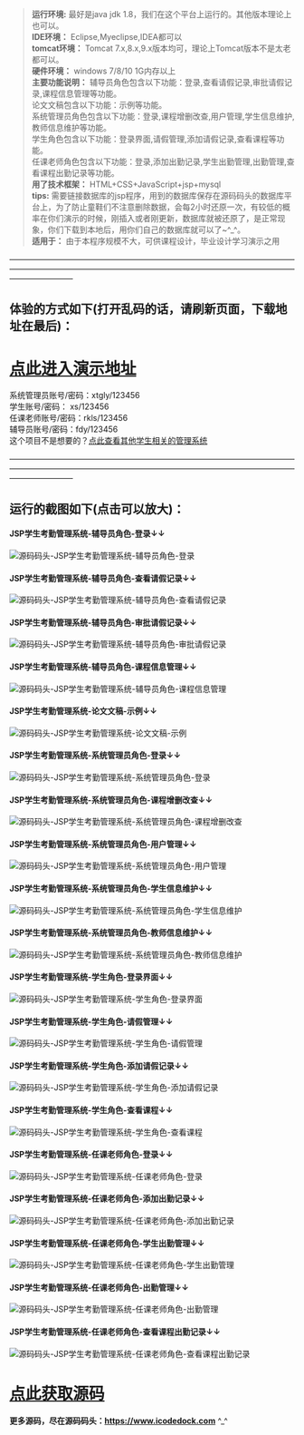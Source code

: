 >  **运行环境:** 最好是java jdk 1.8，我们在这个平台上运行的。其他版本理论上也可以。  
>  **IDE环境：** Eclipse,Myeclipse,IDEA都可以  
>  **tomcat环境：** Tomcat 7.x,8.x,9.x版本均可，理论上Tomcat版本不是太老都可以。  
>  **硬件环境：** windows 7/8/10 1G内存以上  
>  **主要功能说明：** 辅导员角色包含以下功能：登录,查看请假记录,审批请假记录,课程信息管理等功能。  
论文文稿包含以下功能：示例等功能。  
系统管理员角色包含以下功能：登录,课程增删改查,用户管理,学生信息维护,教师信息维护等功能。  
学生角色包含以下功能：登录界面,请假管理,添加请假记录,查看课程等功能。  
任课老师角色包含以下功能：登录,添加出勤记录,学生出勤管理,出勤管理,查看课程出勤记录等功能。  
>  **用了技术框架：** HTML+CSS+JavaScript+jsp+mysql  
>  **tips:** 需要链接数据库的jsp程序，用到的数据库保存在源码码头的数据库平台上，为了防止童鞋们不注意删除数据，会每2小时还原一次，有较低的概率在你们演示的时候，刚插入或者刚更新，数据库就被还原了，是正常现象，你们下载到本地后，用你们自己的数据库就可以了~^_^。  
>  **适用于：** 由于本程序规模不大，可供课程设计，毕业设计学习演示之用  


————————————————————————————————————————————————————————————————————————————————
## 体验的方式如下(打开乱码的话，请刷新页面，下载地址在最后)：
# <a  rel="nofollow"  href="http://demo.icodedock.com/xskq" target="_blank"><u>点此进入演示地址</u></a>
系统管理员账号/密码：xtgly/123456  
学生账号/密码： xs/123456  
任课老师账号/密码：rkls/123456  
辅导员账号/密码：fdy/123456  
这个项目不是想要的？<a  rel="nofollow"  href="https://www.icodedock.com/article/category/student.html" target="_blank"><u>点此查看其他学生相关的管理系统</u></a>

————————————————————————————————————————————————————————————————————————————————
## 运行的截图如下(点击可以放大)：
#### JSP学生考勤管理系统-辅导员角色-登录↓↓
![源码码头-JSP学生考勤管理系统-辅导员角色-登录](http://images.icodedock.com/JAVA/JAVAEE/JSP%E5%AD%A6%E7%94%9F%E8%80%83%E5%8B%A4%E7%AE%A1%E7%90%86%E7%B3%BB%E7%BB%9F/%E8%BE%85%E5%AF%BC%E5%91%98%E8%A7%92%E8%89%B2/%E7%99%BB%E5%BD%95.png?imageView2/0/format/jpg/interlace/1/q/100|watermark/1/image/aHR0cDovL2ltYWdlcy5pY29kZWRvY2suY29tL21hcmsucG5n/dissolve/80/gravity/SouthEast/dx/10/dy/10|imageslim)
#### JSP学生考勤管理系统-辅导员角色-查看请假记录↓↓
![源码码头-JSP学生考勤管理系统-辅导员角色-查看请假记录](http://images.icodedock.com/JAVA/JAVAEE/JSP%E5%AD%A6%E7%94%9F%E8%80%83%E5%8B%A4%E7%AE%A1%E7%90%86%E7%B3%BB%E7%BB%9F/%E8%BE%85%E5%AF%BC%E5%91%98%E8%A7%92%E8%89%B2/%E6%9F%A5%E7%9C%8B%E8%AF%B7%E5%81%87%E8%AE%B0%E5%BD%95.png?imageView2/0/format/jpg/interlace/1/q/100|watermark/1/image/aHR0cDovL2ltYWdlcy5pY29kZWRvY2suY29tL21hcmsucG5n/dissolve/80/gravity/SouthEast/dx/10/dy/10|imageslim)
#### JSP学生考勤管理系统-辅导员角色-审批请假记录↓↓
![源码码头-JSP学生考勤管理系统-辅导员角色-审批请假记录](http://images.icodedock.com/JAVA/JAVAEE/JSP%E5%AD%A6%E7%94%9F%E8%80%83%E5%8B%A4%E7%AE%A1%E7%90%86%E7%B3%BB%E7%BB%9F/%E8%BE%85%E5%AF%BC%E5%91%98%E8%A7%92%E8%89%B2/%E5%AE%A1%E6%89%B9%E8%AF%B7%E5%81%87%E8%AE%B0%E5%BD%95.png?imageView2/0/format/jpg/interlace/1/q/100|watermark/1/image/aHR0cDovL2ltYWdlcy5pY29kZWRvY2suY29tL21hcmsucG5n/dissolve/80/gravity/SouthEast/dx/10/dy/10|imageslim)
#### JSP学生考勤管理系统-辅导员角色-课程信息管理↓↓
![源码码头-JSP学生考勤管理系统-辅导员角色-课程信息管理](http://images.icodedock.com/JAVA/JAVAEE/JSP%E5%AD%A6%E7%94%9F%E8%80%83%E5%8B%A4%E7%AE%A1%E7%90%86%E7%B3%BB%E7%BB%9F/%E8%BE%85%E5%AF%BC%E5%91%98%E8%A7%92%E8%89%B2/%E8%AF%BE%E7%A8%8B%E4%BF%A1%E6%81%AF%E7%AE%A1%E7%90%86.png?imageView2/0/format/jpg/interlace/1/q/100|watermark/1/image/aHR0cDovL2ltYWdlcy5pY29kZWRvY2suY29tL21hcmsucG5n/dissolve/80/gravity/SouthEast/dx/10/dy/10|imageslim)
#### JSP学生考勤管理系统-论文文稿-示例↓↓
![源码码头-JSP学生考勤管理系统-论文文稿-示例](http://images.icodedock.com/JAVA/JAVAEE/JSP%E5%AD%A6%E7%94%9F%E8%80%83%E5%8B%A4%E7%AE%A1%E7%90%86%E7%B3%BB%E7%BB%9F/%E8%AE%BA%E6%96%87%E6%96%87%E7%A8%BF/%E7%A4%BA%E4%BE%8B.png?imageView2/0/format/jpg/interlace/1/q/100|watermark/1/image/aHR0cDovL2ltYWdlcy5pY29kZWRvY2suY29tL21hcmsucG5n/dissolve/80/gravity/SouthEast/dx/10/dy/10|imageslim)
#### JSP学生考勤管理系统-系统管理员角色-登录↓↓
![源码码头-JSP学生考勤管理系统-系统管理员角色-登录](http://images.icodedock.com/JAVA/JAVAEE/JSP%E5%AD%A6%E7%94%9F%E8%80%83%E5%8B%A4%E7%AE%A1%E7%90%86%E7%B3%BB%E7%BB%9F/%E7%B3%BB%E7%BB%9F%E7%AE%A1%E7%90%86%E5%91%98%E8%A7%92%E8%89%B2/%E7%99%BB%E5%BD%95.png?imageView2/0/format/jpg/interlace/1/q/100|watermark/1/image/aHR0cDovL2ltYWdlcy5pY29kZWRvY2suY29tL21hcmsucG5n/dissolve/80/gravity/SouthEast/dx/10/dy/10|imageslim)
#### JSP学生考勤管理系统-系统管理员角色-课程增删改查↓↓
![源码码头-JSP学生考勤管理系统-系统管理员角色-课程增删改查](http://images.icodedock.com/JAVA/JAVAEE/JSP%E5%AD%A6%E7%94%9F%E8%80%83%E5%8B%A4%E7%AE%A1%E7%90%86%E7%B3%BB%E7%BB%9F/%E7%B3%BB%E7%BB%9F%E7%AE%A1%E7%90%86%E5%91%98%E8%A7%92%E8%89%B2/%E8%AF%BE%E7%A8%8B%E5%A2%9E%E5%88%A0%E6%94%B9%E6%9F%A5.png?imageView2/0/format/jpg/interlace/1/q/100|watermark/1/image/aHR0cDovL2ltYWdlcy5pY29kZWRvY2suY29tL21hcmsucG5n/dissolve/80/gravity/SouthEast/dx/10/dy/10|imageslim)
#### JSP学生考勤管理系统-系统管理员角色-用户管理↓↓
![源码码头-JSP学生考勤管理系统-系统管理员角色-用户管理](http://images.icodedock.com/JAVA/JAVAEE/JSP%E5%AD%A6%E7%94%9F%E8%80%83%E5%8B%A4%E7%AE%A1%E7%90%86%E7%B3%BB%E7%BB%9F/%E7%B3%BB%E7%BB%9F%E7%AE%A1%E7%90%86%E5%91%98%E8%A7%92%E8%89%B2/%E7%94%A8%E6%88%B7%E7%AE%A1%E7%90%86.png?imageView2/0/format/jpg/interlace/1/q/100|watermark/1/image/aHR0cDovL2ltYWdlcy5pY29kZWRvY2suY29tL21hcmsucG5n/dissolve/80/gravity/SouthEast/dx/10/dy/10|imageslim)
#### JSP学生考勤管理系统-系统管理员角色-学生信息维护↓↓
![源码码头-JSP学生考勤管理系统-系统管理员角色-学生信息维护](http://images.icodedock.com/JAVA/JAVAEE/JSP%E5%AD%A6%E7%94%9F%E8%80%83%E5%8B%A4%E7%AE%A1%E7%90%86%E7%B3%BB%E7%BB%9F/%E7%B3%BB%E7%BB%9F%E7%AE%A1%E7%90%86%E5%91%98%E8%A7%92%E8%89%B2/%E5%AD%A6%E7%94%9F%E4%BF%A1%E6%81%AF%E7%BB%B4%E6%8A%A4.png?imageView2/0/format/jpg/interlace/1/q/100|watermark/1/image/aHR0cDovL2ltYWdlcy5pY29kZWRvY2suY29tL21hcmsucG5n/dissolve/80/gravity/SouthEast/dx/10/dy/10|imageslim)
#### JSP学生考勤管理系统-系统管理员角色-教师信息维护↓↓
![源码码头-JSP学生考勤管理系统-系统管理员角色-教师信息维护](http://images.icodedock.com/JAVA/JAVAEE/JSP%E5%AD%A6%E7%94%9F%E8%80%83%E5%8B%A4%E7%AE%A1%E7%90%86%E7%B3%BB%E7%BB%9F/%E7%B3%BB%E7%BB%9F%E7%AE%A1%E7%90%86%E5%91%98%E8%A7%92%E8%89%B2/%E6%95%99%E5%B8%88%E4%BF%A1%E6%81%AF%E7%BB%B4%E6%8A%A4.png?imageView2/0/format/jpg/interlace/1/q/100|watermark/1/image/aHR0cDovL2ltYWdlcy5pY29kZWRvY2suY29tL21hcmsucG5n/dissolve/80/gravity/SouthEast/dx/10/dy/10|imageslim)
#### JSP学生考勤管理系统-学生角色-登录界面↓↓
![源码码头-JSP学生考勤管理系统-学生角色-登录界面](http://images.icodedock.com/JAVA/JAVAEE/JSP%E5%AD%A6%E7%94%9F%E8%80%83%E5%8B%A4%E7%AE%A1%E7%90%86%E7%B3%BB%E7%BB%9F/%E5%AD%A6%E7%94%9F%E8%A7%92%E8%89%B2/%E7%99%BB%E5%BD%95%E7%95%8C%E9%9D%A2.png?imageView2/0/format/jpg/interlace/1/q/100|watermark/1/image/aHR0cDovL2ltYWdlcy5pY29kZWRvY2suY29tL21hcmsucG5n/dissolve/80/gravity/SouthEast/dx/10/dy/10|imageslim)
#### JSP学生考勤管理系统-学生角色-请假管理↓↓
![源码码头-JSP学生考勤管理系统-学生角色-请假管理](http://images.icodedock.com/JAVA/JAVAEE/JSP%E5%AD%A6%E7%94%9F%E8%80%83%E5%8B%A4%E7%AE%A1%E7%90%86%E7%B3%BB%E7%BB%9F/%E5%AD%A6%E7%94%9F%E8%A7%92%E8%89%B2/%E8%AF%B7%E5%81%87%E7%AE%A1%E7%90%86.png?imageView2/0/format/jpg/interlace/1/q/100|watermark/1/image/aHR0cDovL2ltYWdlcy5pY29kZWRvY2suY29tL21hcmsucG5n/dissolve/80/gravity/SouthEast/dx/10/dy/10|imageslim)
#### JSP学生考勤管理系统-学生角色-添加请假记录↓↓
![源码码头-JSP学生考勤管理系统-学生角色-添加请假记录](http://images.icodedock.com/JAVA/JAVAEE/JSP%E5%AD%A6%E7%94%9F%E8%80%83%E5%8B%A4%E7%AE%A1%E7%90%86%E7%B3%BB%E7%BB%9F/%E5%AD%A6%E7%94%9F%E8%A7%92%E8%89%B2/%E6%B7%BB%E5%8A%A0%E8%AF%B7%E5%81%87%E8%AE%B0%E5%BD%95.png?imageView2/0/format/jpg/interlace/1/q/100|watermark/1/image/aHR0cDovL2ltYWdlcy5pY29kZWRvY2suY29tL21hcmsucG5n/dissolve/80/gravity/SouthEast/dx/10/dy/10|imageslim)
#### JSP学生考勤管理系统-学生角色-查看课程↓↓
![源码码头-JSP学生考勤管理系统-学生角色-查看课程](http://images.icodedock.com/JAVA/JAVAEE/JSP%E5%AD%A6%E7%94%9F%E8%80%83%E5%8B%A4%E7%AE%A1%E7%90%86%E7%B3%BB%E7%BB%9F/%E5%AD%A6%E7%94%9F%E8%A7%92%E8%89%B2/%E6%9F%A5%E7%9C%8B%E8%AF%BE%E7%A8%8B.png?imageView2/0/format/jpg/interlace/1/q/100|watermark/1/image/aHR0cDovL2ltYWdlcy5pY29kZWRvY2suY29tL21hcmsucG5n/dissolve/80/gravity/SouthEast/dx/10/dy/10|imageslim)
#### JSP学生考勤管理系统-任课老师角色-登录↓↓
![源码码头-JSP学生考勤管理系统-任课老师角色-登录](http://images.icodedock.com/JAVA/JAVAEE/JSP%E5%AD%A6%E7%94%9F%E8%80%83%E5%8B%A4%E7%AE%A1%E7%90%86%E7%B3%BB%E7%BB%9F/%E4%BB%BB%E8%AF%BE%E8%80%81%E5%B8%88%E8%A7%92%E8%89%B2/%E7%99%BB%E5%BD%95.png?imageView2/0/format/jpg/interlace/1/q/100|watermark/1/image/aHR0cDovL2ltYWdlcy5pY29kZWRvY2suY29tL21hcmsucG5n/dissolve/80/gravity/SouthEast/dx/10/dy/10|imageslim)
#### JSP学生考勤管理系统-任课老师角色-添加出勤记录↓↓
![源码码头-JSP学生考勤管理系统-任课老师角色-添加出勤记录](http://images.icodedock.com/JAVA/JAVAEE/JSP%E5%AD%A6%E7%94%9F%E8%80%83%E5%8B%A4%E7%AE%A1%E7%90%86%E7%B3%BB%E7%BB%9F/%E4%BB%BB%E8%AF%BE%E8%80%81%E5%B8%88%E8%A7%92%E8%89%B2/%E6%B7%BB%E5%8A%A0%E5%87%BA%E5%8B%A4%E8%AE%B0%E5%BD%95.png?imageView2/0/format/jpg/interlace/1/q/100|watermark/1/image/aHR0cDovL2ltYWdlcy5pY29kZWRvY2suY29tL21hcmsucG5n/dissolve/80/gravity/SouthEast/dx/10/dy/10|imageslim)
#### JSP学生考勤管理系统-任课老师角色-学生出勤管理↓↓
![源码码头-JSP学生考勤管理系统-任课老师角色-学生出勤管理](http://images.icodedock.com/JAVA/JAVAEE/JSP%E5%AD%A6%E7%94%9F%E8%80%83%E5%8B%A4%E7%AE%A1%E7%90%86%E7%B3%BB%E7%BB%9F/%E4%BB%BB%E8%AF%BE%E8%80%81%E5%B8%88%E8%A7%92%E8%89%B2/%E5%AD%A6%E7%94%9F%E5%87%BA%E5%8B%A4%E7%AE%A1%E7%90%86.png?imageView2/0/format/jpg/interlace/1/q/100|watermark/1/image/aHR0cDovL2ltYWdlcy5pY29kZWRvY2suY29tL21hcmsucG5n/dissolve/80/gravity/SouthEast/dx/10/dy/10|imageslim)
#### JSP学生考勤管理系统-任课老师角色-出勤管理↓↓
![源码码头-JSP学生考勤管理系统-任课老师角色-出勤管理](http://images.icodedock.com/JAVA/JAVAEE/JSP%E5%AD%A6%E7%94%9F%E8%80%83%E5%8B%A4%E7%AE%A1%E7%90%86%E7%B3%BB%E7%BB%9F/%E4%BB%BB%E8%AF%BE%E8%80%81%E5%B8%88%E8%A7%92%E8%89%B2/%E5%87%BA%E5%8B%A4%E7%AE%A1%E7%90%86.png?imageView2/0/format/jpg/interlace/1/q/100|watermark/1/image/aHR0cDovL2ltYWdlcy5pY29kZWRvY2suY29tL21hcmsucG5n/dissolve/80/gravity/SouthEast/dx/10/dy/10|imageslim)
#### JSP学生考勤管理系统-任课老师角色-查看课程出勤记录↓↓
![源码码头-JSP学生考勤管理系统-任课老师角色-查看课程出勤记录](http://images.icodedock.com/JAVA/JAVAEE/JSP%E5%AD%A6%E7%94%9F%E8%80%83%E5%8B%A4%E7%AE%A1%E7%90%86%E7%B3%BB%E7%BB%9F/%E4%BB%BB%E8%AF%BE%E8%80%81%E5%B8%88%E8%A7%92%E8%89%B2/%E6%9F%A5%E7%9C%8B%E8%AF%BE%E7%A8%8B%E5%87%BA%E5%8B%A4%E8%AE%B0%E5%BD%95.png?imageView2/0/format/jpg/interlace/1/q/100|watermark/1/image/aHR0cDovL2ltYWdlcy5pY29kZWRvY2suY29tL21hcmsucG5n/dissolve/80/gravity/SouthEast/dx/10/dy/10|imageslim)
# <a rel="nofollow" href="http://www.icodedock.com/article/a158" target="_blank"><u>点此获取源码</u></a>
**更多源码，尽在源码码头：<a href="https://www.icodedock.com">https://www.icodedock.com<a>** ^_^